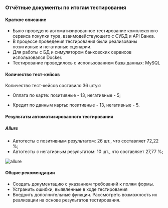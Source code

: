 ### Отчётные документы по итогам тестирования
#### Краткое описание

- Было проведено автоматизированное тестирование комплексного сервиса покупки тура, взаимодействующего с СУБД и API Банка.
- В процессе проведения тестирования были реализованы позитивные и негативные сценарии.
- Для работы с БД и симулятором банковских сервисов использовался Docker.
- Тестирование проводилось с использованием базы данных: MySQL

#### Количество тест-кейсов
Количество тест-кейсов составило 36 штук:

- Оплата по карте: позитивные - 13, негативные - 5;

- Кредит по данным карты: позитивные - 13, негативные - 5.

#### Результаты автоматизированного тестирования

##### Allure

- Автотесты с позитивным результатом: 26 шт., что составляет 72,22 %;
- Автотесты с негативным результатом: 10 шт., что составляет 27,77 %;

![allure](https://github.com/user-attachments/assets/2541c1be-3960-458b-be10-376870160574)


#### Общие рекомендации

- Создать документацию с указанием требований к полям формы.
- Устранить ошибки, выявленные в ходе тестирования
- Внедрить дополнительные функции. Рассмотреть возможность их реализации на основе результатов тестирования.

